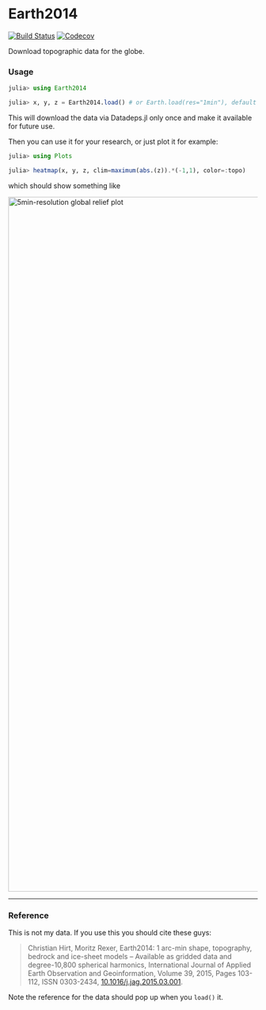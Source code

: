 # Earth2014

[![Build Status](https://travis-ci.com/briochemc/Earth2014.jl.svg?branch=master)](https://travis-ci.com/briochemc/Earth2014.jl)
[![Codecov](https://codecov.io/gh/briochemc/Earth2014.jl/branch/master/graph/badge.svg)](https://codecov.io/gh/briochemc/Earth2014.jl)

Download topographic data for the globe.

### Usage

```julia
julia> using Earth2014

julia> x, y, z = Earth2014.load() # or Earth.load(res="1min"), default is "5min"
```

This will download the data via Datadeps.jl only once and make it available for future use.

Then you can use it for your research, or just plot it for example:

```julia
julia> using Plots

julia> heatmap(x, y, z, clim=maximum(abs.(z)).*(-1,1), color=:topo)
```

which should show something like

<img width="1400" alt="5min-resolution global relief plot" src="https://user-images.githubusercontent.com/4486578/76491209-45a19e80-6481-11ea-8d32-815b8a440824.png">


---

### Reference

This is not my data. If you use this you should cite these guys:

> Christian Hirt, Moritz Rexer,
> Earth2014: 1 arc-min shape, topography, bedrock and ice-sheet models – Available as gridded data and degree-10,800 spherical harmonics,
> International Journal of Applied Earth Observation and Geoinformation,
> Volume 39,
> 2015,
> Pages 103-112,
> ISSN 0303-2434,
> [10.1016/j.jag.2015.03.001](https://doi.org/10.1016/j.jag.2015.03.001).

Note the reference for the data should pop up when you `load()` it.
